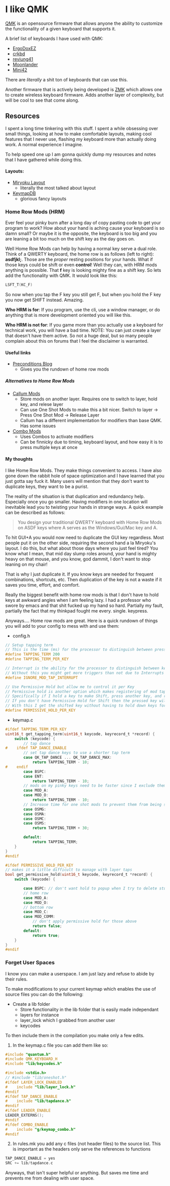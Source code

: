 # I like QMK

[QMK](https://qmk.fm/) is an opensource firmware that allows anyone the ability to customize the functionality of a given keyboard that supports it.

A brief list of keyboards I have used with QMK:

* [ErgoDoxEZ](https://www.ergodox.io/)
* [crkbd](https://github.com/foostan/crkbd)
* [reviung41](https://github.com/gtips/reviung)
* [Moonlander](https://github.com/gtips/reviung)
* [Mini42](https://docs.controller.works/mini42/)


There are *literally* a shit ton of keyboards that can use this. 

Another firmware that is actively being developed is [ZMK](https://zmk.dev/) which allows one to create wireless keyboard firmware. Adds another layer of complexity, but will be cool to see that come along. 

## Resources

I spent a long time tinkering with this stuff. I spent a while obsessing over small things, looking at how to make comfortable layouts, making cool features that I never use, flashing my keyboard more than actually doing work. A normal experience I imagine.

To help speed one up I am gonna quickly dump my resources and notes that I have gathered while doing this.

#### Layouts:

* [Miryoku Layout](https://github.com/manna-harbour/miryoku)
	* literally the most talked about layout 
* [KeymapDB](https://keymapdb.com/)
	* glorious fancy layouts

### Home Row Mods (HRM)

Ever feel your pinky burn after a long day of copy pasting code to get your program to work? How about your hand is aching cause your keyboard is so damn small? Or maybe it is the opposite, the keyboard is too big and you are leaning a bit too much on the shift key as the day goes on.

Well Home Row Mods can help by having a normal key serve a dual role. Think of a QWERTY keyboard, the home row is as follows (left to right): **asdfjkl;**. Those are the *proper* resting positions for your hands. What if those keys could be shift or even **control**! Well they can, with HRM mods anything is possible. That **f** key is looking mighty fine as a shift key. So lets add the functionality with QMK. It would look like this:

```c
LSFT_T(KC_F)
```

So now when you tap the F key you still get F, but when you hold the F key you now get SHIFT instead. Amazing.

**Who HRM is for**: If you program, use the cli, use a window manager, or do anything that is more development oriented you will like this.

**Who HRM is not for**: If you game more than you actually use a keyboard for technical work, you will have a bad time. NOTE: You can just create a layer that doesn't have them active. So not a huge deal, but so many people complain about this on forums that I feel the disclaimer is warranted.

#### Useful links

* [Preconditions Blog](https://precondition.github.io/)
	* Gives you the rundown of home row mods

##### Alternatives to Home Row Mods
* [Callum Mods](https://github.com/callum-oakley/qmk_firmware/tree/master/users/callum)
	* Store mods on another layer. Requires one to switch to layer, hold key, and relese layer
	* Can use One Shot Mods to make this a bit nicer. Switch to layer -> Press One Shot Mod -> Release Layer
	* Callum has a different implementation for modifiers than base QMK. Has some issues
 * [Combo Mods](https://jasoncarloscox.com/blog/combo-mods/)
	 * Uses Combos to activate modifiers
	 * Can be finnicky due to timing, keyboard layout, and how easy it is to press multiple keys at once

#### My thoughts

I like Home Row Mods. They make things convenient to access. I have also gone down the rabbit hole of space optimization and I have learned that you just gotta say fuck it. Many users will mention that they don't want to duplicate keys, they want to be a purist. 

The reality of the situation is that duplication and redundancy help. Especially once you go smaller. Having modifiers in one location will inevitable lead you to twisting your hands in strange ways. A quick example can be described as follows:

> You design your traditional QWERTY keyboard with Home Row Mods on ASDF keys where A serves as the Windows/Gui/Mac key and A.

To hit GUI+A you would now need to duplicate the GUI key regardless. Most people put it on the other side, requiring the second hand a la Miryoku's layout. I do this, but what about those days where you just feel tired? You know what I mean, that mid day slump roles around, your hand is mighty heavy on that mouse, and you know, god dammit, I don't want to stop leaning on my chair!

That is why I just duplicate it. If you know keys are needed for frequent combinations, shortcuts, etc. Then duplication of the key is not a waste if it saves you time, effort, and comfort.

Really the biggest benefit with home row mods is that I don't have to hold keys at awkward angles when I am feeling lazy. I had a professor who swore by emacs and that shit fucked up my hand so hard. Partially my fault, partially the fact that my thinkpad fought me every. single. keypress. 


Anyways.... Home row mods are great. Here is a quick rundown of things you will add to your config to mess with and use them:

* config.h

```c
// Setup tapping term
// This is the time (ms) for the processor to distinguish between press or hold
#define TAPPING_TERM 200
#define TAPPING_TERM_PER_KEY

// Interrupt is the ability for the processor to distinguish between keypresses
// Without this you might get more triggers than not due to Interrupts not being caught
#define IGNORE_MOD_TAP_INTERRUPT

// Use Permissive Hold but allow me to control it per Key
// Permissive hold is another option which makes registering of mod taps a bit more aggressive
// Specifically if I hold a key to make Shift, press another key, and release the Shift key what happens to the pressed key?
// If you don't have Permissive Hold for Shift then the pressed key will not be shifted
// With this I get the shifted key without having to hold down keys for the entire action
#define PERMISSIVE_HOLD_PER_KEY

```

* keymap.c

```c
#ifdef TAPPING_TERM_PER_KEY
uint16_t get_tapping_term(uint16_t keycode, keyrecord_t *record) {
    switch (keycode) {
        // tap dance
#    ifdef TAP_DANCE_ENABLE
        // set tap dance keys to use a shorter tap term
        case QK_TAP_DANCE ... QK_TAP_DANCE_MAX:
            return TAPPING_TERM - 10;
#    endif
        case BSPC:
        case ENT:
            return TAPPING_TERM - 10;
        // mods on my pinky keys need to be faster since I exclude them from permissive hold
        case MOD_A:
        case MOD_O:
            return TAPPING_TERM - 10;
        // Increase time for one shot mods to prevent them from being seen as Hold actions
        case OSMG:
        case OSMA:
        case OSMC:
        case OSMS:
            return TAPPING_TERM + 30;

        default:
            return TAPPING_TERM;
    }
}
#endif

#ifdef PERMISSIVE_HOLD_PER_KEY
// makes it a little difficult to manage with layer taps
bool get_permissive_hold(uint16_t keycode, keyrecord_t *record) {
    switch (keycode) {

        case BSPC: // don't want hold to popup when I try to delete stuff
        // home row
        case MOD_A:
        case MOD_O:
        // bottom row
        case MOD_C:
        case MOD_COMM:
			// don't apply permissive hold for those above
            return false;
        default:
            return true;
    }
}
#endif
```

### Forget User Spaces

I know you can make a userspace. I am just lazy and refuse to abide by their rules. 

To make modifications to your current keymap which enables the use of source files you can do the following:

- Create a lib folder
	- Store functionality in the lib folder that is easily made independant
	- layers for instance
	- layer_lock which I grabbed from another user
	- keycodes

To then include them in the compilation you make only a few edits.

1. In the keymap.c file you can add them like so:

```c 
#include "quantum.h"
#include QMK_KEYBOARD_H
#include "lib/keycodes.h"

#include <stdio.h>
// #include "lib/oneshot.h"
#ifdef LAYER_LOCK_ENABLED
#    include "lib/layer_lock.h"
#endif
#ifdef TAP_DANCE_ENABLE
#    include "lib/tapdance.h"
#endif
#ifdef LEADER_ENABLE
LEADER_EXTERNS();
#endif
#ifdef COMBO_ENABLE
#    include "g/keymap_combo.h"
#endif

```

2. In rules.mk you add any c files (not header files) to the source list. This is important as the headers only serve the references to functions

```c
TAP_DANCE_ENABLE = yes 
SRC += lib/tapdance.c
```


Anyways, that isn't super helpful or anything. But saves me time and prevents me from dealing with user space.